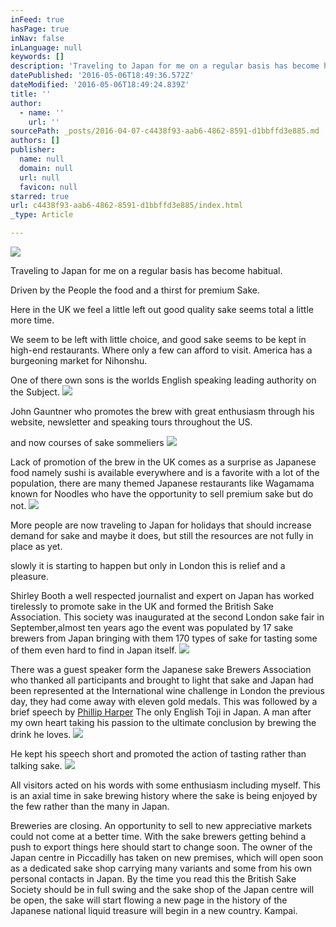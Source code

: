 ```yaml
---
inFeed: true
hasPage: true
inNav: false
inLanguage: null
keywords: []
description: 'Traveling to Japan for me on a regular basis has become habitual. '
datePublished: '2016-05-06T18:49:36.572Z'
dateModified: '2016-05-06T18:49:24.839Z'
title: ''
author:
  - name: ''
    url: ''
sourcePath: _posts/2016-04-07-c4438f93-aab6-4862-8591-d1bbffd3e885.md
authors: []
publisher:
  name: null
  domain: null
  url: null
  favicon: null
starred: true
url: c4438f93-aab6-4862-8591-d1bbffd3e885/index.html
_type: Article

---
```

![](https://the-grid-user-content.s3-us-west-2.amazonaws.com/6cd5d378-72d0-4a23-b508-93f8abcc8b8c.jpg)

Traveling to Japan for me on a regular basis has become habitual. 

Driven by the People the food and a thirst for premium Sake. 

Here in the UK we feel a little left out good quality sake seems total a little more time.

We seem to be left with little choice, and good sake seems to be kept in high-end restaurants. Where only a few can afford to visit. America has a burgeoning market for Nihonshu.

One of there own sons is the worlds English speaking leading authority on the Subject. ![](https://the-grid-user-content.s3-us-west-2.amazonaws.com/77f9dc11-62a5-4bd8-b023-8274a070437d.jpg)

John Gauntner who promotes the brew with great enthusiasm through his website, newsletter and speaking tours throughout the US. 

and now courses of sake sommeliers
![](https://s3-us-west-2.amazonaws.com/the-grid-img/p/20eba106e2318e37a64baa96863772aa00a39fbc.jpg)

Lack of promotion of the brew in the UK comes as a surprise as Japanese food namely sushi is available everywhere and is a favorite with a lot of the population, there are many themed Japanese restaurants like Wagamama known for Noodles who have the opportunity to sell premium sake but do not. ![](https://the-grid-user-content.s3-us-west-2.amazonaws.com/dcf26e96-c898-43db-aa7b-f8970a0d6be5.jpg)

More people are now traveling to Japan for holidays that should increase demand for sake and maybe it does, but still the resources are not fully in place as yet.

slowly it is starting to happen but only in London this is relief and a pleasure. 

Shirley Booth a well respected journalist and expert on Japan has worked tirelessly to promote sake in the UK and formed the British Sake Association. This society was inaugurated at the second London sake fair in September,almost ten years ago the event was populated by 17 sake brewers from Japan bringing with them 170 types of sake for tasting some of them even hard to find in Japan itself. ![](https://the-grid-user-content.s3-us-west-2.amazonaws.com/5d7c14e7-ce59-42f5-97a1-e4417fc04013.jpg)

There was a guest speaker form the Japanese sake Brewers Association who thanked all participants and brought to light that sake and Japan had been represented at the International wine challenge in London the previous day, they had come away with eleven gold medals. This was followed by a brief speech by [Phillip Harper][0] The only English Toji in Japan. A man after my own heart taking his passion to the ultimate conclusion by brewing the drink he loves. ![](https://the-grid-user-content.s3-us-west-2.amazonaws.com/210365d4-a710-4359-990c-948860830b2a.jpg)

He kept his speech short and promoted the action of tasting rather than talking sake. ![](https://the-grid-user-content.s3-us-west-2.amazonaws.com/147ef2fc-aef4-41e6-87d3-107cee365ffc.jpg)

All visitors acted on his words with some enthusiasm including myself. This is an axial time in sake brewing history where the sake is being enjoyed by the few rather than the many in Japan. 

Breweries are closing. An opportunity to sell to new appreciative markets could not come at a better time. With the sake brewers getting behind a push to export things here should start to change soon. The owner of the Japan centre in Piccadilly has taken on new premises, which will open soon as a dedicated sake shop carrying many variants and some from his own personal contacts in Japan. By the time you read this the British Sake Society should be in full swing and the sake shop of the Japan centre will be open, the sake will start flowing a new page in the history of the Japanese national liquid treasure will begin in a new country. Kampai. 

[0]: https://youtu.be/tNa-sWiZdm0